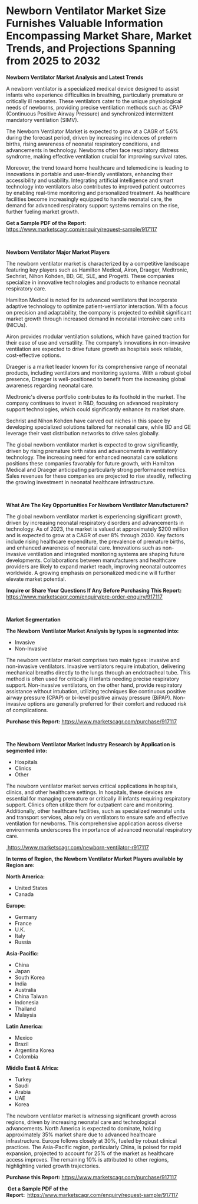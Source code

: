 <p><h1>Newborn Ventilator Market Size Furnishes Valuable Information Encompassing Market Share, Market Trends, and Projections Spanning from 2025 to 2032</h1></p><p><strong>Newborn Ventilator Market Analysis and Latest Trends</strong></p>
<p><p>A newborn ventilator is a specialized medical device designed to assist infants who experience difficulties in breathing, particularly premature or critically ill neonates. These ventilators cater to the unique physiological needs of newborns, providing precise ventilation methods such as CPAP (Continuous Positive Airway Pressure) and synchronized intermittent mandatory ventilation (SIMV). </p><p>The Newborn Ventilator Market is expected to grow at a CAGR of 5.6% during the forecast period, driven by increasing incidences of preterm births, rising awareness of neonatal respiratory conditions, and advancements in technology. Newborns often face respiratory distress syndrome, making effective ventilation crucial for improving survival rates. </p><p>Moreover, the trend toward home healthcare and telemedicine is leading to innovations in portable and user-friendly ventilators, enhancing their accessibility and usability. Integrating artificial intelligence and smart technology into ventilators also contributes to improved patient outcomes by enabling real-time monitoring and personalized treatment. As healthcare facilities become increasingly equipped to handle neonatal care, the demand for advanced respiratory support systems remains on the rise, further fueling market growth.</p></p>
<p><strong>Get a Sample PDF of the Report:&nbsp;</strong> <a href="https://www.marketscagr.com/enquiry/request-sample/917117?utm_campaign=1166&utm_medium=2&utm_source=Github&utm_content=ia&utm_term=13042025&utm_id=newborn-ventilator">https://www.marketscagr.com/enquiry/request-sample/917117</a></p>
<p>&nbsp;</p>
<p><strong>Newborn Ventilator Major Market Players</strong></p>
<p><p>The newborn ventilator market is characterized by a competitive landscape featuring key players such as Hamilton Medical, Airon, Draeger, Medtronic, Sechrist, Nihon Kohden, BD, GE, SLE, and Progetti. These companies specialize in innovative technologies and products to enhance neonatal respiratory care.</p><p>Hamilton Medical is noted for its advanced ventilators that incorporate adaptive technology to optimize patient-ventilator interaction. With a focus on precision and adaptability, the company is projected to exhibit significant market growth through increased demand in neonatal intensive care units (NICUs).</p><p>Airon provides modular ventilation solutions, which have gained traction for their ease of use and versatility. The company’s innovations in non-invasive ventilation are expected to drive future growth as hospitals seek reliable, cost-effective options.</p><p>Draeger is a market leader known for its comprehensive range of neonatal products, including ventilators and monitoring systems. With a robust global presence, Draeger is well-positioned to benefit from the increasing global awareness regarding neonatal care.</p><p>Medtronic's diverse portfolio contributes to its foothold in the market. The company continues to invest in R&D, focusing on advanced respiratory support technologies, which could significantly enhance its market share.</p><p>Sechrist and Nihon Kohden have carved out niches in this space by developing specialized solutions tailored for neonatal care, while BD and GE leverage their vast distribution networks to drive sales globally.</p><p>The global newborn ventilator market is expected to grow significantly, driven by rising premature birth rates and advancements in ventilatory technology. The increasing need for enhanced neonatal care solutions positions these companies favorably for future growth, with Hamilton Medical and Draeger anticipating particularly strong performance metrics. Sales revenues for these companies are projected to rise steadily, reflecting the growing investment in neonatal healthcare infrastructure.</p></p>
<p>&nbsp;</p>
<p><strong>What Are The Key Opportunities For Newborn Ventilator Manufacturers?</strong></p>
<p><p>The global newborn ventilator market is experiencing significant growth, driven by increasing neonatal respiratory disorders and advancements in technology. As of 2023, the market is valued at approximately $200 million and is expected to grow at a CAGR of over 8% through 2030. Key factors include rising healthcare expenditure, the prevalence of premature births, and enhanced awareness of neonatal care. Innovations such as non-invasive ventilation and integrated monitoring systems are shaping future developments. Collaborations between manufacturers and healthcare providers are likely to expand market reach, improving neonatal outcomes worldwide. A growing emphasis on personalized medicine will further elevate market potential.</p></p>
<p><strong>Inquire or Share Your Questions If Any Before Purchasing This Report:</strong> <a href="https://www.marketscagr.com/enquiry/pre-order-enquiry/917117?utm_campaign=1166&utm_medium=2&utm_source=Github&utm_content=ia&utm_term=13042025&utm_id=newborn-ventilator">https://www.marketscagr.com/enquiry/pre-order-enquiry/917117</a></p>
<p>&nbsp;</p>
<p><strong>Market Segmentation</strong></p>
<p><strong>The Newborn Ventilator Market Analysis by types is segmented into:</strong></p>
<p><ul><li>Invasive</li><li>Non-Invasive</li></ul></p>
<p><p>The newborn ventilator market comprises two main types: invasive and non-invasive ventilators. Invasive ventilators require intubation, delivering mechanical breaths directly to the lungs through an endotracheal tube. This method is often used for critically ill infants needing precise respiratory support. Non-invasive ventilators, on the other hand, provide respiratory assistance without intubation, utilizing techniques like continuous positive airway pressure (CPAP) or bi-level positive airway pressure (BiPAP). Non-invasive options are generally preferred for their comfort and reduced risk of complications.</p></p>
<p><strong>Purchase this Report:&nbsp;</strong><a href="https://www.marketscagr.com/purchase/917117?utm_campaign=1166&utm_medium=2&utm_source=Github&utm_content=ia&utm_term=13042025&utm_id=newborn-ventilator">https://www.marketscagr.com/purchase/917117</a></p>
<p>&nbsp;</p>
<p><strong>The Newborn Ventilator Market Industry Research by Application is segmented into:</strong></p>
<p><ul><li>Hospitals</li><li>Clinics</li><li>Other</li></ul></p>
<p><p>The newborn ventilator market serves critical applications in hospitals, clinics, and other healthcare settings. In hospitals, these devices are essential for managing premature or critically ill infants requiring respiratory support. Clinics often utilize them for outpatient care and monitoring. Additionally, other healthcare facilities, such as specialized neonatal units and transport services, also rely on ventilators to ensure safe and effective ventilation for newborns. This comprehensive application across diverse environments underscores the importance of advanced neonatal respiratory care.</p></p>
<p><a href="https://www.marketscagr.com/newborn-ventilator-r917117?utm_campaign=1166&utm_medium=2&utm_source=Github&utm_content=ia&utm_term=13042025&utm_id=newborn-ventilator">&nbsp;https://www.marketscagr.com/newborn-ventilator-r917117</a></p>
<p><strong>In terms of Region, the Newborn Ventilator Market Players available by Region are:</strong></p>
<p>
    <p> <strong> North America: </strong>
        <ul>
            <li>United States</li>
            <li>Canada</li>
        </ul>
        </p> 
    <p> <strong> Europe: </strong>
        <ul>
            <li>Germany</li>
            <li>France</li>
            <li>U.K.</li>
            <li>Italy</li>
            <li>Russia</li>
        </ul>
        </p> 
    <p> <strong> Asia-Pacific: </strong>
        <ul>
            <li>China</li>
            <li>Japan</li>
            <li>South Korea</li>
            <li>India</li>
            <li>Australia</li>
            <li>China Taiwan</li>
            <li>Indonesia</li>
            <li>Thailand</li>
            <li>Malaysia</li>
        </ul>
        </p> 
    <p> <strong> Latin America: </strong>
        <ul>
            <li>Mexico</li>
            <li>Brazil</li>
            <li>Argentina Korea</li>
            <li>Colombia</li>
        </ul>
        </p> 
    <p> <strong> Middle East & Africa: </strong>
        <ul>
            <li>Turkey</li>
            <li>Saudi</li>
            <li>Arabia</li>
            <li>UAE</li>
            <li>Korea</li>
        </ul>
    </p>
    </p>
<p><p>The newborn ventilator market is witnessing significant growth across regions, driven by increasing neonatal care and technological advancements. North America is expected to dominate, holding approximately 35% market share due to advanced healthcare infrastructure. Europe follows closely at 30%, fueled by robust clinical practices. The Asia-Pacific region, particularly China, is poised for rapid expansion, projected to account for 25% of the market as healthcare access improves. The remaining 10% is attributed to other regions, highlighting varied growth trajectories.</p></p>
<p><strong>Purchase this Report: </strong><a href="https://www.marketscagr.com/purchase/917117?utm_campaign=1166&utm_medium=2&utm_source=Github&utm_content=ia&utm_term=13042025&utm_id=newborn-ventilator">https://www.marketscagr.com/purchase/917117</a></p>
<p>&nbsp;<strong>Get a Sample PDF of the Report:&nbsp;&nbsp;</strong><a href="https://www.marketscagr.com/enquiry/request-sample/917117?utm_campaign=1166&utm_medium=2&utm_source=Github&utm_content=ia&utm_term=13042025&utm_id=newborn-ventilator">https://www.marketscagr.com/enquiry/request-sample/917117</a></p>
<p><strong></strong></p>
<p><p></p><p></p><p></p></p>